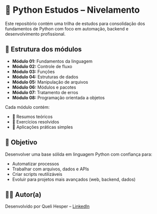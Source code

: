 # 📘 Python Estudos – Nivelamento 

Este repositório contém uma trilha de estudos para consolidação dos fundamentos de Python com foco em automação, backend e desenvolvimento profissional.

## 🧭 Estrutura dos módulos

- **Módulo 01:** Fundamentos da linguagem
- **Módulo 02:** Controle de fluxo
- **Módulo 03:** Funções
- **Módulo 04:** Estruturas de dados
- **Módulo 05:** Manipulação de arquivos
- **Módulo 06:** Módulos e pacotes
- **Módulo 07:** Tratamento de erros
- **Módulo 08:** Programação orientada a objetos

Cada módulo contém:
- 📄 Resumos teóricos
- 🧠 Exercícios resolvidos
- 🧪 Aplicações práticas simples

## 🚀 Objetivo

Desenvolver uma base sólida em linguagem Python com confiança para:
- Automatizar processos
- Trabalhar com arquivos, dados e APIs
- Criar scripts reutilizáveis
- Evoluir para projetos mais avançados (web, backend, dados)

## 👩‍💻 Autor(a)

Desenvolvido por Queli Hesper – [LinkedIn](https://www.linkedin.com/in/quelihesper/)